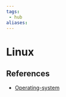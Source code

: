 ```yaml
---
tags:
 - hub
aliases:
---
```


# Linux
<!--
	This can be empty
	This can be an index
	This can be it's own note
-->

## References

- [Operating-system](Operating-system.md)
